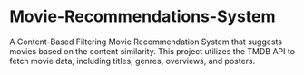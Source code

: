 # Movie-Recommendations-System
A Content-Based Filtering Movie Recommendation System that suggests movies based on the content similarity. This project utilizes the TMDB API to fetch movie data, including titles, genres, overviews, and posters.
